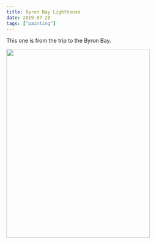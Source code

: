 ```yaml
---
title: Byron Bay Lighthouse
date: 2019-07-20
tags: ["painting"]
---
```


This one is from the trip to the Byron Bay.

<a href="https://zerodayz.gitlab.io/img/painting/byron_bay_lighthouse_fullres.jpg"><img src="https://zerodayz.gitlab.io/img/painting/byron_bay_lighthouse.jpg" width="375" height="495"></a>
